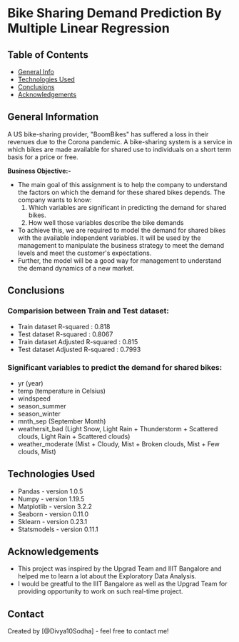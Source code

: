 # Bike Sharing Demand Prediction By Multiple Linear Regression


## Table of Contents
* [General Info](#general-information)
* [Technologies Used](#technologies-used)
* [Conclusions](#conclusions)
* [Acknowledgements](#acknowledgements)


## General Information
A US bike-sharing provider, "BoomBikes" has suffered a loss in their revenues due to the Corona pandemic. A bike-sharing system is a service in which bikes are made available for shared use to individuals on a short term basis for a price or free.


**Business Objective:-**
- The main goal of this assignment is to help the company to understand the factors on which the demand for these shared bikes depends. The company wants to know:
    1. Which variables are significant in predicting the demand for shared bikes.
    2. How well those variables describe the bike demands
- To achieve this, we are required to model the demand for shared bikes with the available independent variables. It will be used by the management to manipulate the business strategy to meet the demand levels and meet the customer's expectations. 
- Further, the model will be a good way for management to understand the demand dynamics of a new market. 


## Conclusions
### Comparision between Train and Test dataset:
- Train dataset R-squared          : 0.818
- Test dataset R-squared           : 0.8067
- Train dataset Adjusted R-squared : 0.815    
- Test dataset Adjusted R-squared  : 0.7993

### Significant variables to predict the demand for shared bikes:

- yr (year)
- temp (temperature in Celsius)
- windspeed
- season_summer
- season_winter
- mnth_sep (September Month)
- weathersit_bad (Light Snow, Light Rain + Thunderstorm + Scattered clouds, Light Rain + Scattered clouds)
- weather_moderate (Mist + Cloudy, Mist + Broken clouds, Mist + Few clouds, Mist)



## Technologies Used
- Pandas - version 1.0.5
- Numpy - version 1.19.5
- Matplotlib - version 3.2.2
- Seaborn - version 0.11.0
- Sklearn - version 0.23.1
- Statsmodels - version 0.11.1


## Acknowledgements
- This project was inspired by the Upgrad Team and IIIT Bangalore and helped me to learn a lot about the Exploratory Data Analysis.
- I would be greatful to the IIIT Bangalore as well as the Upgrad Team for providing opportunity to work on such real-time project.


## Contact
Created by [@Divya10Sodha] - feel free to contact me!
